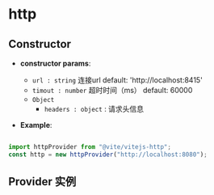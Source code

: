# http

## Constructor

- **constructor params**: 
  * `url : string` 连接url  default: 'http://localhost:8415'
  * `timout : number` 超时时间（ms） default: 60000
  * `Object` 
	- `headers : object` : 请求头信息

- **Example**:

```javascript

import httpProvider from "@vite/vitejs-http";
const http = new httpProvider("http://localhost:8080");

```

## Provider 实例
